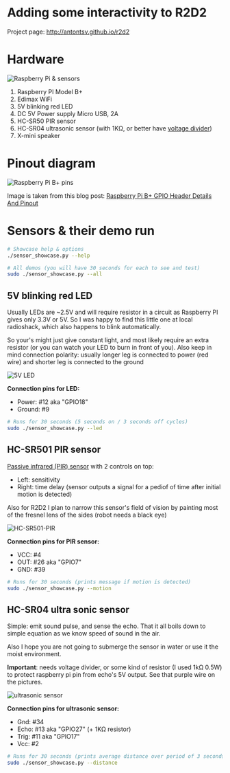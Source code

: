Adding some interactivity to R2D2
=================================

Project page: http://antontsv.github.io/r2d2

Hardware
========

![Raspberry Pi & sensors](https://antontsv.github.io/r2d2/img/all-sensors-setup.jpg "Looks nice!")

1. Raspberry PI Model B+
2. Edimax WiFi
3. 5V blinking red LED
4. DC 5V Power supply Micro USB, 2A
5. HC-SR50 PIR sensor
6. HC-SR04 ultrasonic sensor (with 1KΩ, or better have [voltage divider](http://en.wikipedia.org/wiki/Voltage_divider))
7. X-mini speaker

Pinout diagram
==============

![Raspberry Pi B+ pins](http://antontsv.github.io/r2d2/img/raspberry-pi-b-plus-pinout.png "Pins")

Image is taken from this blog post: [Raspberry Pi B+ GPIO Header Details And Pinout](http://www.raspberrypi-spy.co.uk/2014/07/raspberry-pi-b-gpio-header-details-and-pinout/)

Sensors & their demo run
========================

```sh
# Showcase help & options
./sensor_showcase.py --help

# All demos (you will have 30 seconds for each to see and test)
sudo ./sensor_showcase.py --all
```


## 5V blinking red LED

Usually LEDs are ~2.5V and will require resistor in a circuit
as Raspberry PI gives only 3.3V or 5V. So I was happy to find this little one at local radioshack, which also happens to blink automatically.

So your's might just give constant light, and most likely require an extra resistor (or you can watch your LED to burn in front of you).
Also keep in mind connection polarity: usually longer leg is connected to power (red wire) and shorter leg is connected to the ground

![5V LED](https://antontsv.github.io/r2d2/img/blinking-red-led-5v.jpg "Let it shine!")

**Connection pins for LED:**
 * Power: #12 aka "GPIO18"
 * Ground: #9


```sh
# Runs for 30 seconds (5 seconds on / 3 seconds off cycles)
sudo ./sensor_showcase.py --led
```

## HC-SR501 PIR sensor

[Passive infrared (PIR) sensor](http://en.wikipedia.org/wiki/Passive_infrared_sensor) with 2 controls on top:

  * Left: sensitivity
  * Right: time delay (sensor outputs a signal for a pediof of time after initial motion is detected)

Also for R2D2 I plan to narrow this sensor's field of vision by painting most of the fresnel lens of the sides (robot needs a black eye)

![HC-SR501-PIR](https://antontsv.github.io/r2d2/img/HC-SR501-PIR.jpg "Hey, you are moving")

**Connection pins for PIR sensor:**
* VCC: #4
* OUT: #26 aka "GPIO7"
* GND: #39

```sh
# Runs for 30 seconds (prints message if motion is detected)
sudo ./sensor_showcase.py --motion
```

## HC-SR04 ultra sonic sensor

Simple: emit sound pulse, and sense the echo. That it all boils down to simple equation as we know speed of sound in the air.

Also I hope you are not going to submerge the sensor in water or use it the moist environment.

**Important**: needs voltage divider, or some kind of resistor (I used 1kΩ 0.5W) to protect raspberry pi pin from echo's 5V output.
See that purple wire on the pictures.

![ultrasonic sensor](https://antontsv.github.io/r2d2/img/HC-SR04-ultrasonic-sensor.jpg "You are standing right here, I can hear you")

**Connection pins for ultrasonic sensor:**
* Gnd: #34
* Echo: #13 aka "GPIO27" (+ 1KΩ resistor)
* Trig: #11 aka "GPIO17"
* Vcc: #2

```sh
# Runs for 30 seconds (prints average distance over period of 3 seconds)
sudo ./sensor_showcase.py --distance
```
